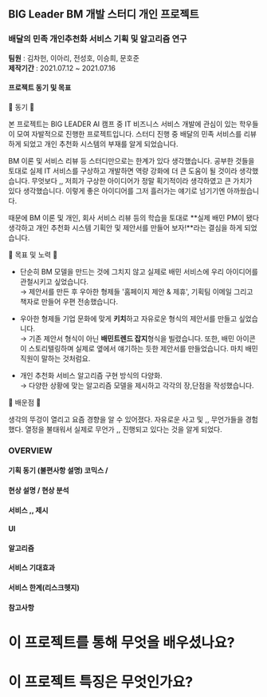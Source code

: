 ## BIG Leader BM 개발 스터디 개인 프로젝트
### 배달의 민족 개인추천화 서비스 기획 및 알고리즘 연구

**팀원** : 김차헌, 이아리, 전성호, 이승희, 문호준  
**제작기간** : 2021.07.12 ~ 2021.07.16  

#### 프로젝트 동기 및 목표

🐣 동기 🐣   

본 프로젝트는 BIG LEADER AI 캠프 중 IT 비즈니스 서비스 개발에 관심이 있는 학우들이 모여 자발적으로 진행한 프로젝트입니다. 
스터디 진행 중 배달의 민족 서비스를 리뷰하게 되었고 개인 추천화 시스템의 부재를 알게 되었습니다. 

BM 이론 및 서비스 리뷰 등 스터디만으로는 한계가 있다 생각했습니다. 공부한 것들을 토대로 실제 IT 서비스를 구상하고 개발하면 역량 강화에 더 큰 도움이 될 것이라 생각했습니다.
무엇보다 ,, 저희가 구상한 아이디어가 정말 획기적이라 생각하였고 큰 가치가 있다 생각했습니다. 이렇게 좋은 아이디어를 그저 흘러가는 얘기로 넘기기엔 아까웠습니다.  

때문에 BM 이론 및 개인, 회사 서비스 리뷰 등의 학습을 토대로 **실제 배민 PM이 됐다 생각하고 개인 추천화 시스템 기획안 및 제안서를 만들어 보자!**라는 결심을 하게 되었습니다.  

🐤 목표 및 노력 🐤
  
- 단순히 BM 모델을 만드는 것에 그치지 않고 실제로 배민 서비스에 우리 아이디어를 관철시키고 싶었습니다.     
$\to$ 제안서를 만든 후 우아한 형제들 '홈페이지 제안 & 제휴', 기획팀 이메일 그리고 책자로 만들어 우편 전송했습니다.   

- 우아한 형제들 기업 문화에 맞게 **키치**하고 자유로운 형식의 제안서를 만들고 싶었습니다.    
$\to$ 기존 제안서 형식이 아닌 **배민트렌드 잡지**형식을 빌렸습니다. 또한, 배민 아이콘이 스토리텔링하며 실제로 옆에서 얘기하는 듯한 제안서를 만들었습니다. 마치 배민 직원이 말하는 것처럼요.  

- 개인 추천화 서비스 알고리즘 구현 방식의 다양화.   
$\to$ 다양한 상황에 맞는 알고리즘 모델을 제시하고 각각의 장,단점을 작성했습니다.   

🐥 배운점 🐥

생각의 뚜겅이 열리고 요즘 경향을 알 수 있어졌다. 자유로운 사고 및 ,, 무언가들을 경험했다. 
열정을 불태워서 실제로 무언가 ,, 진행되고 있다는 것을 알게 되었다. 

### OVERVIEW

#### 기획 동기 (불편사항 설명) 코믹스 / 
#### 현상 설명 / 현상 분석 
#### 서비스 ,, 제시 
#### UI 
#### 알고리즘
#### 서비스 기대효과
#### 서비스 한계(리스크헷지)
#### 참고사항

# 이 프로젝트를 통해 무엇을 배우셨나요?
# 이 프로젝트 특징은 무엇인가요?
